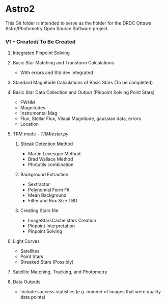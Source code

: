 # Astro2

This Git folder is intended to serve as the holder for the DRDC Ottawa Astro/Photometry Open Source Software project. 

### V1 - Created/ To Be Created
1. Integrated Pinpoint Solving
2. Basic Star Matching and Transform Calculations
    - With errors and Std dev integrated
3. Standard Magnitude Calculations of Basic Stars (To be completed)
4. Basic Star Data Collection and Output (Pinpoint Solving Point Stars)
      - FWHM
      - Magnitudes
      - Instrumental Mag
      - Flux, Stellar Flux, Visual Magnitude, gaussian data, errors
      - Location

5. TRM mode - _TRMtester.py_
  	1. Streak Detection Method
        - Martin Levesque Method
        - Brad Wallace Method
        - Photutils combination

  	2. Background Extraction
        - Sextractor
        - Polynomial Form Fit
        - Mean Background
        - Filter and Box Size TBD
        
     3. Creating Stars file
        - ImageStarsCache stars Creation
        - Pinpoint Interpretation
        - Pinpoint Solving
        
 
6.   Light Curves
        - Satellites
        - Point Stars
        - Streaked Stars (Possibly)


7. Satellite Matching, Tracking, and Photometry
8. Data Outputs
    - Include success statistics (e.g. number of images that were quality data points)
